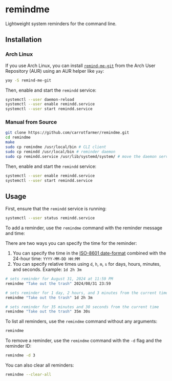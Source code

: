 # remindme

Lightweight system reminders for the command line.

## Installation

### Arch Linux

If you use Arch Linux, you can install [`remind-me-git`](https://aur.archlinux.org/packages/remind-me-git) from the Arch User Repository (AUR) using an AUR helper like `yay`:

```bash
yay -S remind-me-git
```

Then, enable and start the `remindd` service:

```bash
systemctl --user daemon-reload
systemctl --user enable remindd.service
systemctl --user start remindd.service
```

### Manual from Source

```bash
git clone https://github.com/carrotfarmer/remindme.git
cd remindme
make
sudo cp remindme /usr/local/bin # CLI client
sudo cp remindd /usr/local/bin # reminder daemon
sudo cp remindd.service /usr/lib/systemd/system/ # move the daemon service file to the systemd directory
```

Then, enable and start the `remindd` service:

```bash
systemctl --user enable remindd.service
systemctl --user start remindd.service
```

## Usage

First, ensure that the `remindd` service is running:

```bash
systemctl --user status remindd.service
```

To add a reminder, use the `remindme` command with the reminder message and time:

<!-- explain the date formats -->

There are two ways you can specify the time for the reminder:

1. You can specify the time in the [ISO-8601 date-format](https://en.wikipedia.org/wiki/ISO_8601) combined with the 24-hour time: `YYYY-MM-DD HH:MM`
2. You can specify relative times using `d`, `h`, `m`, `s` for days, hours, minutes, and seconds. Example: `1d 2h 3m`

```bash
# sets reminder for August 31, 2024 at 11:59 PM
remindme "Take out the trash" 2024/08/31 23:59

# sets reminder for 1 day, 2 hours, and 3 minutes from the current time
remindme "Take out the trash" 1d 2h 3m

# sets reminder for 35 minutes and 30 seconds from the current time
remindme "Take out the trash" 35m 30s
```

To list all reminders, use the `remindme` command without any arguments:

```bash
remindme
```

To remove a reminder, use the `remindme` command with the `-d` flag and the reminder ID:

```bash
remindme -d 3 
```

You can also clear all reminders:

```bash
remindme --clear-all
```
